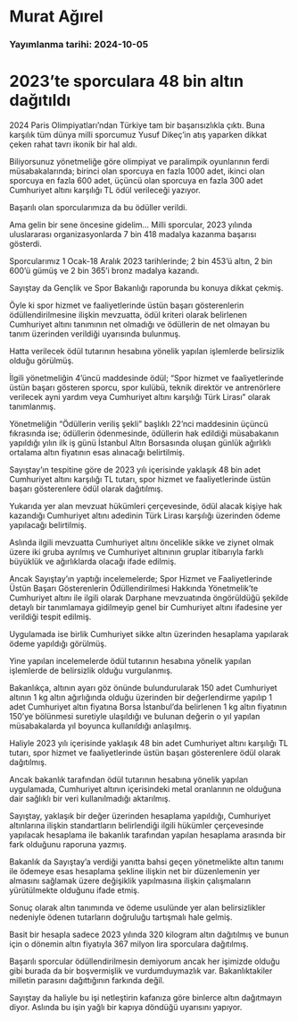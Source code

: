 # Murat Ağırel

### Yayımlanma tarihi: 2024-10-05

# 2023’te sporculara 48 bin altın dağıtıldı

2024 Paris Olimpiyatları’ndan Türkiye tam bir başarısızlıkla çıktı. Buna karşılık tüm dünya milli sporcumuz Yusuf Dikeç’in atış yaparken dikkat çeken rahat tavrı ikonik bir hal aldı.

Biliyorsunuz yönetmeliğe göre olimpiyat ve paralimpik oyunlarının ferdi müsabakalarında; birinci olan sporcuya en fazla 1000 adet, ikinci olan sporcuya en fazla 600 adet, üçüncü olan sporcuya en fazla 300 adet Cumhuriyet altını karşılığı TL ödül verileceği yazıyor.

Başarılı olan sporcularımıza da bu ödüller verildi.

Ama gelin bir sene öncesine gidelim... Milli sporcular, 2023 yılında uluslararası organizasyonlarda 7 bin 418 madalya kazanma başarısı gösterdi.

Sporcularımız 1 Ocak-18 Aralık 2023 tarihlerinde; 2 bin 453’ü altın, 2 bin 600’ü gümüş ve 2 bin 365’i bronz madalya kazandı.

Sayıştay da Gençlik ve Spor Bakanlığı raporunda bu konuya dikkat çekmiş.

Öyle ki spor hizmet ve faaliyetlerinde üstün başarı gösterenlerin ödüllendirilmesine ilişkin mevzuatta, ödül kriteri olarak belirlenen Cumhuriyet altını tanımının net olmadığı ve ödüllerin de net olmayan bu tanım üzerinden verildiği uyarısında bulunmuş.

Hatta verilecek ödül tutarının hesabına yönelik yapılan işlemlerde belirsizlik olduğu görülmüş.

İlgili yönetmeliğin 4’üncü maddesinde ödül; “Spor hizmet ve faaliyetlerinde üstün başarı gösteren sporcu, spor kulübü, teknik direktör ve antrenörlere verilecek ayni yardım veya Cumhuriyet altını karşılığı Türk Lirası” olarak tanımlanmış.

Yönetmeliğin “Ödüllerin veriliş şekli” başlıklı 22’nci maddesinin üçüncü fıkrasında ise; ödüllerin ödenmesinde, ödüllerin hak edildiği müsabakanın yapıldığı yılın ilk iş günü İstanbul Altın Borsasında oluşan günlük ağırlıklı ortalama altın fiyatının esas alınacağı belirtilmiş.

Sayıştay’ın tespitine göre de 2023 yılı içerisinde yaklaşık 48 bin adet Cumhuriyet altını karşılığı TL tutarı, spor hizmet ve faaliyetlerinde üstün başarı gösterenlere ödül olarak dağıtılmış.

Yukarıda yer alan mevzuat hükümleri çerçevesinde, ödül alacak kişiye hak kazandığı Cumhuriyet altını adedinin Türk Lirası karşılığı üzerinden ödeme yapılacağı belirtilmiş.

Aslında ilgili mevzuatta Cumhuriyet altını öncelikle sikke ve ziynet olmak üzere iki gruba ayrılmış ve Cumhuriyet altınının gruplar itibarıyla farklı büyüklük ve ağırlıklarda olacağı ifade edilmiş.

Ancak Sayıştay’ın yaptığı incelemelerde; Spor Hizmet ve Faaliyetlerinde Üstün Başarı Gösterenlerin Ödüllendirilmesi Hakkında Yönetmelik’te Cumhuriyet altını ile ilgili olarak Darphane mevzuatında öngörüldüğü şekilde detaylı bir tanımlamaya gidilmeyip genel bir Cumhuriyet altını ifadesine yer verildiği tespit edilmiş.

Uygulamada ise birlik Cumhuriyet sikke altın üzerinden hesaplama yapılarak ödeme yapıldığı görülmüş.

Yine yapılan incelemelerde ödül tutarının hesabına yönelik yapılan işlemlerde de belirsizlik olduğu vurgulanmış.

Bakanlıkça, altının ayarı göz önünde bulundurularak 150 adet Cumhuriyet altının 1 kg altın ağırlığında olduğu üzerinden bir değerlendirme yapılıp 1 adet Cumhuriyet altın fiyatına Borsa İstanbul’da belirlenen 1 kg altın fiyatının 150’ye bölünmesi suretiyle ulaşıldığı ve bulunan değerin o yıl yapılan müsabakalarda yıl boyunca kullanıldığı anlaşılmış.

Haliyle 2023 yılı içerisinde yaklaşık 48 bin adet Cumhuriyet altını karşılığı TL tutarı, spor hizmet ve faaliyetlerinde üstün başarı gösterenlere ödül olarak dağıtılmış.

Ancak bakanlık tarafından ödül tutarının hesabına yönelik yapılan uygulamada, Cumhuriyet altının içerisindeki metal oranlarının ne olduğuna dair sağlıklı bir veri kullanılmadığı aktarılmış.

Sayıştay, yaklaşık bir değer üzerinden hesaplama yapıldığı, Cumhuriyet altınlarına ilişkin standartların belirlendiği ilgili hükümler çerçevesinde yapılacak hesaplama ile bakanlık tarafından yapılan hesaplama arasında bir fark olduğunu raporuna yazmış.

Bakanlık da Sayıştay’a verdiği yanıtta bahsi geçen yönetmelikte altın tanımı ile ödemeye esas hesaplama şekline ilişkin net bir düzenlemenin yer almasını sağlamak üzere değişiklik yapılmasına ilişkin çalışmaların yürütülmekte olduğunu ifade etmiş.

Sonuç olarak altın tanımında ve ödeme usulünde yer alan belirsizlikler nedeniyle ödenen tutarların doğruluğu tartışmalı hale gelmiş.

Basit bir hesapla sadece 2023 yılında 320 kilogram altın dağıtılmış ve bunun için o dönemin altın fiyatıyla 367 milyon lira sporculara dağıtılmış.

Başarılı sporcular ödüllendirilmesin demiyorum ancak her işimizde olduğu gibi burada da bir boşvermişlik ve vurdumduymazlık var. Bakanlıktakiler milletin parasını dağıttığının farkında değil.

Sayıştay da haliyle bu işi netleştirin kafanıza göre binlerce altın dağıtmayın diyor. Aslında bu işin yağlı bir kapıya döndüğü uyarısını yapıyor.

